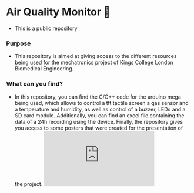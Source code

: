 # Air Quality Monitor 🙇
- This is a public repository
### Purpose
- This repository is aimed at giving access to the different resources being used for the mechatronics project of Kings College London Biomedical Engineering.
### What can you find?
- In this repository, you can find the C/C++ code for the arduino mega being used, which allows to control a tft tactile screen a gas sensor and a temperature and humidity, as well as control of a buzzer, LEDs and a SD card module. Additionally, you can find an excel file containing the data of a 24h recording using the device. Finally, the repository gives you access to some posters that were created for the presentation of the project.
![Poster-Why air quality?](https://github.com/pablopriet/Air_Quality_Monitor/blob/main/How%20to%20use%20-%20Poster.pdf)
